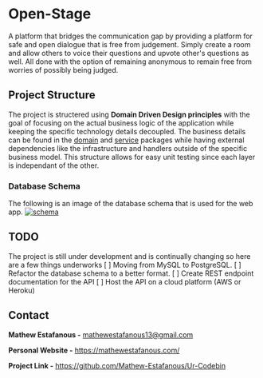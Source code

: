 # Open-Stage
A platform that bridges the communication gap by providing a platform for safe
and open dialogue that is free from judgement. Simply create a room
and allow others to voice their questions and upvote other's questions as well. 
All done with the option of remaining anonymous to remain free from worries of possibly
being judged.

## Project Structure
The project is structered using **Domain Driven Design principles** with the goal of focusing on
the actual business logic of the application while keeping the specific technology details decoupled.
The business details can be found in the [domain](https://github.com/Mathew-Estafanous/Open-Stage/tree/main/domain) 
and [service](https://github.com/Mathew-Estafanous/Open-Stage/tree/main/service) packages while having external
dependencies like the infrastructure and handlers outside of the specific business model. This structure allows 
for easy unit testing since each layer is independant of the other.

### Database Schema
The following is an image of the database schema that is used for the web app.
[![schema](https://user-images.githubusercontent.com/56979977/114913465-37922000-9def-11eb-9093-250cce0c6e86.png)](https://dbdiagram.io/d/606262f8ecb54e10c33dd900)

## TODO
The project is still under development and is continually changing so here are a few things underworks
[ ] Moving from MySQL to PostgreSQL.
[ ] Refactor the database schema to a better format.
[ ] Create REST endpoint documentation for the API
[ ] Host the API on a cloud platform (AWS or Heroku)

## Contact
**Mathew Estafanous -** mathewestafanous13@gmail.com

**Personal Website -** https://mathewestafanous.com/

**Project Link -** https://github.com/Mathew-Estafanous/Ur-Codebin
